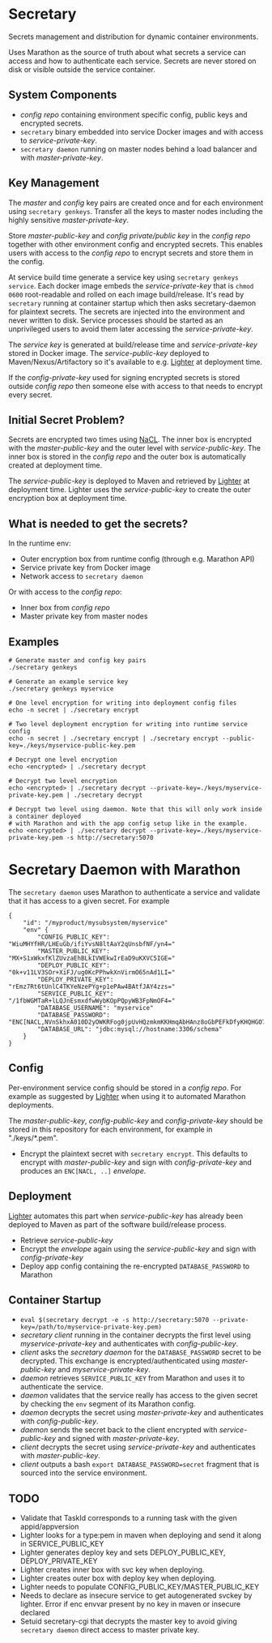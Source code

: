 # Secretary
Secrets management and distribution for dynamic container environments. 

Uses Marathon as the source of truth about what secrets a service can access and 
how to authenticate each service. Secrets are never stored on disk or visible 
outside the service container.

## System Components

- *config repo* containing environment specific config, public keys and encrypted secrets.
- `secretary` binary embedded into service Docker images and with access to *service-private-key*.
- `secretary daemon` running on master nodes behind a load balancer and with *master-private-key*.

## Key Management
The *master* and *config* key pairs are created once and for each environment using 
`secretary genkeys`. Transfer all the keys to master nodes including the highly 
sensitive *master-private-key*. 

Store *master-public-key* and *config private/public key* in the *config repo* together
with other environment config and encrypted secrets. This enables users with access to the
*config repo* to encrypt secrets and store them in the config.

At service build time generate a service key using `secretary genkeys service`. Each docker
image embeds the *service-private-key* that is `chmod 0600` root-readable and rolled on 
each image build/release. It's read by `secretary` running at container startup which 
then asks secretary-daemon for plaintext secrets. The secrets are injected into the environment
and never written to disk. Service processes should be started as an unprivileged users to 
avoid them later accessing the *service-private-key*.

The *service key* is generated at build/release time and *service-private-key* stored 
in Docker image. The *service-public-key* deployed to Maven/Nexus/Artifactory so it's 
available to e.g. [Lighter](https://github.com/meltwater/lighter) at deployment time.

If the *config-private-key* used for signing encrypted secrets is stored outside *config repo*
then someone else with access to that needs to encrypt every secret.

## Initial Secret Problem?
Secrets are encrypted two times using [NaCL](https://godoc.org/golang.org/x/crypto/nacl/box). 
The inner box is encrypted with the *master-public-key* and the outer level with 
*service-public-key*. The inner box is stored in the *config repo* and the outer box is
automatically created at deployment time.

The *service-public-key* is deployed to Maven and retrieved by [Lighter](https://github.com/meltwater/lighter) 
at deployment time. Lighter uses the *service-public-key* to create the outer encryption box at 
deployment time.

## What is needed to get the secrets?

In the runtime env:

- Outer encryption box from runtime config (through e.g. Marathon API)
- Service private key from Docker image
- Network access to `secretary daemon`

Or with access to the *config repo*:

- Inner box from *config repo*
- Master private key from master nodes

## Examples

```
# Generate master and config key pairs
./secretary genkeys

# Generate an example service key
./secretary genkeys myservice

# One level encryption for writing into deployment config files
echo -n secret | ./secretary encrypt

# Two level deployment encryption for writing into runtime service config
echo -n secret | ./secretary encrypt | ./secretary encrypt --public-key=./keys/myservice-public-key.pem

# Decrypt one level encryption
echo <encrypted> | ./secretary decrypt

# Decrypt two level encryption
echo <encrypted> | ./secretary decrypt --private-key=./keys/myservice-private-key.pem | ./secretary decrypt

# Decrypt two level using daemon. Note that this will only work inside a container deployed 
# with Marathon and with the app config setup like in the example. 
echo <encrypted> | ./secretary decrypt --private-key=./keys/myservice-private-key.pem -s http://secretary:5070
```

# Secretary Daemon with Marathon 
The `secretary daemon` uses Marathon to authenticate a service and validate that it has access
to a given secret. For example

```
{
    "id": "/myproduct/mysubsystem/myservice"
    "env" {
        "CONFIG_PUBLIC_KEY": "WiuMHYfHR/LHEuGb/ifiYvsN8ltAaY2qUnsbfNF/yn4="
        "MASTER_PUBLIC_KEY": "MX+S1xWkxfKlZUvzaEhBLkIVWEkwIrEaD9uKXVC5IGE="
        "DEPLOY_PUBLIC_KEY": "0k+v11LV3SOr+XiFJ/ug0KcPPhwkXnVirmO65nAd1LI="
        "DEPLOY_PRIVATE_KEY": "rEmz7Rt6tUnlC4TKYeNzePYg+p1ePAw4BAtfJAY4zzs="
        "SERVICE_PUBLIC_KEY": "/1fbWGMTaR+lLQJnEsmxdfwWybKOpPQpyWB3FpNmOF4="
        "DATABASE_USERNAME": "myservice"
        "DATABASE_PASSWORD": "ENC[NACL,NVnSkhxA010D2yOWKRFog0jpUvHQzmkmKKHmqAbHAnz8oGbPEFkDfyKHQHGO7w==]"
        "DATABASE_URL": "jdbc:mysql://hostname:3306/schema"
    }
}
```

## Config
Per-environment service config should be stored in a *config repo*. For example as suggested
by [Lighter](https://github.com/meltwater/lighter) when using it to automated Marathon deployments.

The *master-public-key*, *config-public-key* and *config-private-key* should be stored in this
repository for each environment, for example in "./keys/*.pem".

 * Encrypt the plaintext secret with `secretary encrypt`. This defaults to encrypt with 
   *master-public-key* and sign with *config-private-key* and produces an `ENC[NACL, ..]` *envelope*.

## Deployment
[Lighter](https://github.com/meltwater/lighter) automates this part when *service-public-key*
has already been deployed to Maven as part of the software build/release process.

 * Retrieve *service-public-key*
 * Encrypt the *envelope* again using the *service-public-key* and sign with *config-private-key*
 * Deploy app config containing the re-encrypted `DATABASE_PASSWORD` to Marathon

## Container Startup

 * `eval $(secretary decrypt -e -s http://secretary:5070 --private-key=/path/to/myservice-private-key.pem)`
 * *secretary client* running in the container decrypts the first level using *myservice-private-key*
   and authenticates with *config-public-key*.
 * *client* asks the *secretary daemon* for the `DATABASE_PASSWORD` secret to be decrypted. This
   exchange is encrypted/authenticated using *master-public-key* and *myservice-private-key*.
 * *daemon* retrieves `SERVICE_PUBLIC_KEY` from Marathon and uses it to authenticate the service. 
 * *daemon* validates that the service really has access to the given secret by checking the 
   `env` segment of its Marathon config.
 * *daemon* decrypts the secret using *master-private-key* and authenticates with *config-public-key*.
 * *daemon* sends the secret back to the client encrypted with *service-public-key* and signed with *master-private-key*.
 * *client* decrypts the secret using *service-private-key* and authenticates with *master-public-key*.
 * *client* outputs a bash `export DATABASE_PASSWORD=secret` fragment that is sourced into the service environment.

## TODO

* Validate that TaskId corresponds to a running task with the given appid/appversion
* Lighter looks for a type:pem in maven when deploying and send it along in SERVICE_PUBLIC_KEY
* Lighter generates deploy key and sets DEPLOY_PUBLIC_KEY, DEPLOY_PRIVATE_KEY
* Lighter creates inner box with svc key when deploying. 
* Lighter creates outer box with deploy key when deploying. 
* Lighter needs to populate CONFIG_PUBLIC_KEY/MASTER_PUBLIC_KEY
* Needs to declare as insecure service to get autogenerated svckey by lighter. Error if enc envvar present by no key in maven or insecure declared
* Setuid secretary-cgi that decrypts the master key to avoid
  giving `secretary daemon` direct access to master private key.
